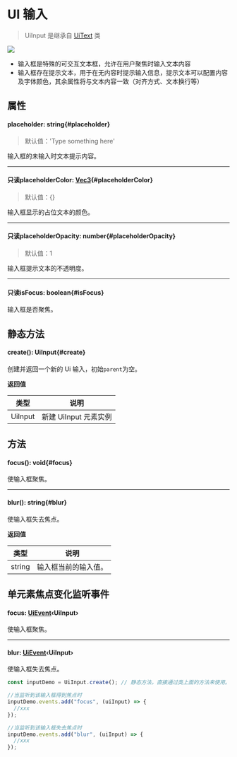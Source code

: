 <script setup>
import '/style.css'
</script>

# UI 输入

> UiInput 是继承自 [UiText](/ClientUI/node/UiText) 类

![](/QQ20240923-102409.png)

- 输入框是特殊的可交互文本框，允许在用户聚焦时输入文本内容
- 输入框存在提示文本，用于在无内容时提示输入信息，提示文本可以配置内容及字体颜色，其余属性将与文本内容一致（对齐方式、文本换行等）

## 属性

#### <font id="API" />placeholder<font id="Type">: string</font>{#placeholder}

> 默认值：'Type something here'

输入框的未输入时文本提示内容。

---

#### <font id="API" /><font id="ReadOnly">只读</font>placeholderColor<font id="Type">: [Vec3](/ClientUI/maths/Vec3)</font>{#placeholderColor}

> 默认值：{}

输入框显示的占位文本的颜色。

---

#### <font id="API" /><font id="ReadOnly">只读</font>placeholderOpacity<font id="Type">: number</font>{#placeholderOpacity}

> 默认值：1

输入框提示文本的不透明度。

---

#### <font id="API" /><font id="ReadOnly">只读</font>isFocus<font id="Type">: boolean</font>{#isFocus}

输入框是否聚焦。

## 静态方法

#### <font id="API" />create()<font id="Type">: UiInput</font>{#create}

创建并返回一个新的 Ui 输入，初始`parent`为空。

**返回值**

| **类型** | **说明**              |
| -------- | --------------------- |
| UiInput  | 新建 UiInput 元素实例 |

## 方法

#### <font id="API" />focus()<font id="Type">: void</font>{#focus}

使输入框聚焦。

---

#### <font id="API" />blur()<font id="Type">: string</font>{#blur}

使输入框失去焦点。

**返回值**

| **类型** | **说明**             |
| -------- | -------------------- |
| string   | 输入框当前的输入值。 |

## 单元素焦点变化监听事件

#### <font id="API" />focus<font id="Type">: [UiEvent](/ClientUI/UiEvent)‹UiInput›</font>

使输入框聚焦。

---

#### <font id="API" />blur<font id="Type">: [UiEvent](/ClientUI/UiEvent)‹UiInput›</font>

使输入框失去焦点。

```javascript
const inputDemo = UiInput.create(); // 静态方法，直接通过类上面的方法来使用。

//当监听到该输入框得到焦点时
inputDemo.events.add("focus", (uiInput) => {
  //xxx
});

//当监听到该输入框失去焦点时
inputDemo.events.add("blur", (uiInput) => {
  //xxx
});
```

